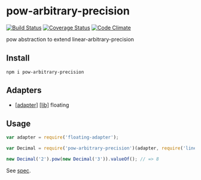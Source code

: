 # pow-arbitrary-precision

[![Build Status](https://travis-ci.org/javiercejudo/pow-arbitrary-precision.svg)](https://travis-ci.org/javiercejudo/pow-arbitrary-precision)
[![Coverage Status](https://coveralls.io/repos/javiercejudo/pow-arbitrary-precision/badge.svg?branch=master)](https://coveralls.io/r/javiercejudo/pow-arbitrary-precision?branch=master)
[![Code Climate](https://codeclimate.com/github/javiercejudo/pow-arbitrary-precision/badges/gpa.svg)](https://codeclimate.com/github/javiercejudo/pow-arbitrary-precision)

pow abstraction to extend linear-arbitrary-precision

## Install

    npm i pow-arbitrary-precision

## Adapters

- [[adapter]](https://github.com/javiercejudo/floating-adapter) [[lib]](https://github.com/javiercejudo/floating) floating

## Usage

```js
var adapter = require('floating-adapter');

var Decimal = require('pow-arbitrary-precision')(adapter, require('linear-arbitrary-precision')(adapter));

new Decimal('2').pow(new Decimal('3')).valueOf(); // => 8
```

See [spec](test/spec.js).
